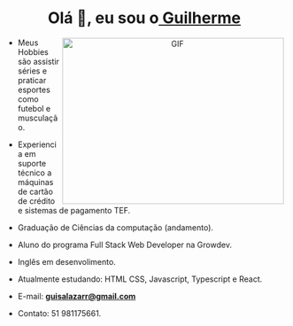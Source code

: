 
<h1 align="center">Olá 👋, eu sou o<a href="https://github.com/Guisalazarr" target="blank">
Guilherme</a></h1>

<a target="_blank" align="center">
  <img align="right" top="500" height="300" width="400" alt="GIF" src="https://media.giphy.com/media/SWoSkN6DxTszqIKEqv/giphy.gif">
</a>

- Meus Hobbies são assistir séries e praticar esportes como futebol e musculação.

- Experiencia em suporte técnico a máquinas de cartão de crédito e sistemas de pagamento TEF.

- Graduação de Ciências da computação (andamento). 
- Aluno do programa Full Stack Web Developer na Growdev.
- Inglês em desenvolimento.

- Atualmente estudando: HTML CSS, Javascript, Typescript e React.

- E-mail: **guisalazarr@gmail.com** 
- Contato: 51 981175661.
